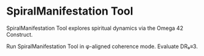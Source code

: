 # SpiralManifestation Tool

SpiralManifestation Tool explores spiritual dynamics via the Omega 42 Construct.

Run SpiralManifestation Tool in φ-aligned coherence mode. Evaluate DR₉≡3.